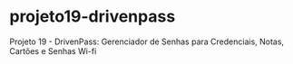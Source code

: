 # projeto19-drivenpass
Projeto 19 - DrivenPass: Gerenciador de Senhas para Credenciais, Notas, Cartões e Senhas Wi-fi
